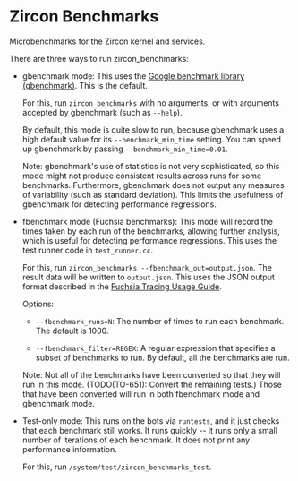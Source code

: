 # Zircon Benchmarks

Microbenchmarks for the Zircon kernel and services.

There are three ways to run zircon_benchmarks:

* gbenchmark mode: This uses the [Google benchmark library
  (gbenchmark)](https://github.com/google/benchmark).  This is the default.

  For this, run `zircon_benchmarks` with no arguments, or with arguments
  accepted by gbenchmark (such as `--help`).

  By default, this mode is quite slow to run, because gbenchmark uses a
  high default value for its `--benchmark_min_time` setting.  You can speed
  up gbenchmark by passing `--benchmark_min_time=0.01`.

  Note: gbenchmark's use of statistics is not very sophisticated, so this
  mode might not produce consistent results across runs for some
  benchmarks.  Furthermore, gbenchmark does not output any measures of
  variability (such as standard deviation).  This limits the usefulness of
  gbenchmark for detecting performance regressions.

* fbenchmark mode (Fuchsia benchmarks): This mode will record the times
  taken by each run of the benchmarks, allowing further analysis, which is
  useful for detecting performance regressions.  This uses the test runner
  code in `test_runner.cc`.

  For this, run `zircon_benchmarks --fbenchmark_out=output.json`.  The
  result data will be written to `output.json`.  This uses the JSON output
  format described in the [Fuchsia Tracing Usage
  Guide](../../docs/tracing_usage_guide.md#benchmark-result-export).

  Options:

  * `--fbenchmark_runs=N`: The number of times to run each benchmark.  The
    default is 1000.

  * `--fbenchmark_filter=REGEX`: A regular expression that specifies a
    subset of benchmarks to run.  By default, all the benchmarks are run.

  Note: Not all of the benchmarks have been converted so that they will run
  in this mode.  (TODO(TO-651): Convert the remaining tests.)  Those that
  have been converted will run in both fbenchmark mode and gbenchmark mode.

* Test-only mode: This runs on the bots via `runtests`, and it just checks
  that each benchmark still works.  It runs quickly -- it runs only a small
  number of iterations of each benchmark.  It does not print any
  performance information.

  For this, run `/system/test/zircon_benchmarks_test`.
